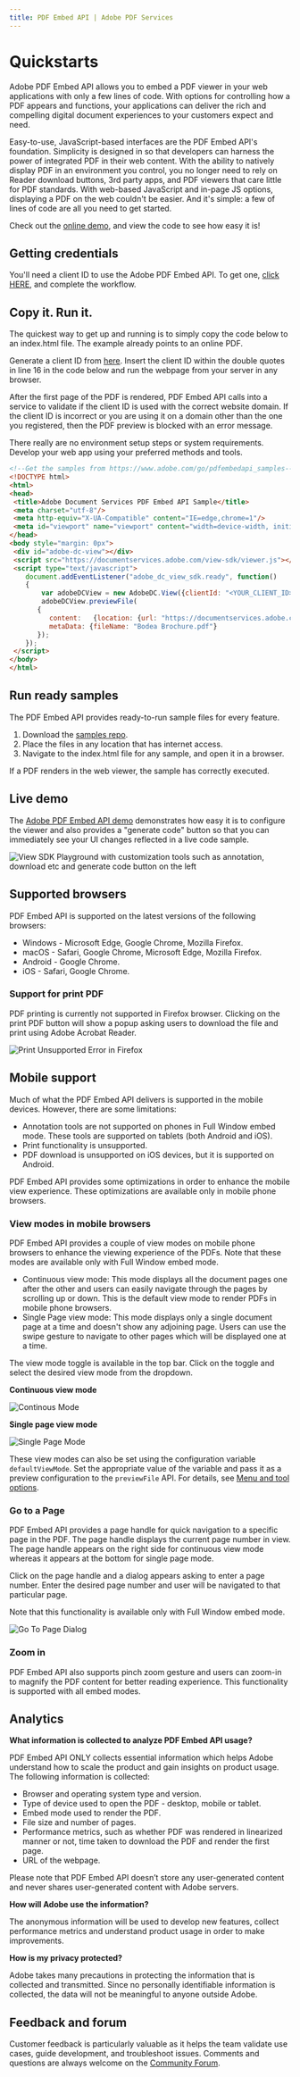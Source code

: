 ```yaml
---
title: PDF Embed API | Adobe PDF Services
---
```

# Quickstarts
<p>
Adobe PDF Embed API allows you to embed a PDF viewer in your web applications with only a few lines of code. With options for controlling how a PDF appears and functions, your applications can deliver the rich and compelling digital document experiences to your customers expect and need.


Easy-to-use, JavaScript-based interfaces are the PDF Embed API's
foundation. Simplicity is designed in so that developers can harness the
power of integrated PDF in their web content. With the ability to
natively display PDF in an environment you control, you no longer need
to rely on Reader download buttons, 3rd party apps, and PDF viewers that
care little for PDF standards. With web-based JavaScript and in-page JS
options, displaying a PDF on the web couldn't be easier. And it's
simple: a few of lines of code are all you need to get started.
</p>
<InlineAlert slots="text" />

Check out the [online demo](https://www.adobe.com/go/dcviewsdk_demo),
and view the code to see how easy it is!

## Getting credentials

You'll need a client ID to use the Adobe PDF Embed API. To
get one, [click HERE]( https://documentservices.adobe.com/dc-integration-creation-app-cdn/main.html?api=pdf-embed-api), and
complete the workflow.

## Copy it. Run it.

The quickest way to get up and running is to simply copy the code below
to an index.html file. The example already
points to an online PDF.

Generate a client ID from
[here](https://documentservices.adobe.com/dc-integration-creation-app-cdn/main.html?api=pdf-embed-api). Insert the client
ID within the double quotes in line 16 in the code below and run the
webpage from your server in any browser.

<InlineAlert slots="text"/>

After the first page of the PDF is rendered, PDF Embed API calls into a service to validate if the client ID is used with the correct website domain. If the client ID is incorrect or you are using it on a domain other than the one you registered, then the PDF preview is blocked with an error message.

There really are no environment setup steps or system requirements.
Develop your web app using your preferred methods and tools.

```html
<!--Get the samples from https://www.adobe.com/go/pdfembedapi_samples-->
<!DOCTYPE html>
<html>
<head>
 <title>Adobe Document Services PDF Embed API Sample</title>
 <meta charset="utf-8"/>
 <meta http-equiv="X-UA-Compatible" content="IE=edge,chrome=1"/>
 <meta id="viewport" name="viewport" content="width=device-width, initial-scale=1"/>
</head>
<body style="margin: 0px">
 <div id="adobe-dc-view"></div>
 <script src="https://documentservices.adobe.com/view-sdk/viewer.js"></script>
 <script type="text/javascript">
    document.addEventListener("adobe_dc_view_sdk.ready", function()
    {
        var adobeDCView = new AdobeDC.View({clientId: "<YOUR_CLIENT_ID>", divId: "adobe-dc-view"});
        adobeDCView.previewFile(
       {
          content:   {location: {url: "https://documentservices.adobe.com/view-sdk-demo/PDFs/Bodea Brochure.pdf"}},
          metaData: {fileName: "Bodea Brochure.pdf"}
       });
    });
 </script>
</body>
</html>
```

## Run ready samples

The PDF Embed API provides ready-to-run sample files for every feature.

1.  Download the [samples repo](https://www.adobe.com/go/pdfembedapi_samples).
2.  Place the files in any location that has internet access.
3.  Navigate to the index.html file for any sample, and open it in a
    browser.

If a PDF renders in the web viewer, the sample has correctly executed.

## Live demo

The [Adobe PDF Embed API
demo](https://www.adobe.com/go/dcviewsdk_demo) demonstrates how easy it
is to configure the viewer and also provides a "generate code" button so
that you can immediately see your UI changes reflected in a live code
sample.

![View SDK Playground with customization tools such as annotation, download etc and generate code button on the left](../images/playground.png)

## Supported browsers

PDF Embed API is supported on the latest versions of the following 
browsers:

-   Windows - Microsoft Edge, Google Chrome, Mozilla Firefox.
-   macOS - Safari, Google Chrome, Microsoft Edge, Mozilla Firefox.
-   Android - Google Chrome.
-   iOS - Safari, Google Chrome.

### Support for print PDF

PDF printing is currently not supported in Firefox browser. Clicking on the print PDF button will show a popup asking users to download the file and print using Adobe Acrobat Reader.

![Print Unsupported Error in Firefox](../images/print_unsupported_FF.png)

## Mobile support

Much of what the PDF Embed API delivers is supported in the mobile
devices. However, there are some limitations:

-   Annotation tools are not supported on phones in Full Window embed
    mode. These tools are supported on tablets (both Android and iOS).
-   Print functionality is unsupported.
-   PDF download is unsupported on iOS devices, but it is supported on
    Android.

PDF Embed API provides some optimizations in order to enhance the mobile
view experience. These optimizations are available only in mobile phone
browsers.

### View modes in mobile browsers

PDF Embed API provides a couple of view modes on mobile phone browsers
to enhance the viewing experience of the PDFs. Note that these modes are
available only with Full Window embed mode.

-   Continuous view mode: This mode displays all the document pages one
    after the other and users can easily navigate through the pages by
    scrolling up or down. This is the default view mode to render PDFs
    in mobile phone browsers.
-   Single Page view mode: This mode displays only a single document
    page at a time and doesn't show any adjoining page. Users can use
    the swipe gesture to navigate to other pages which will be displayed
    one at a time.

The view mode toggle is available in the top bar. Click on the toggle
and select the desired view mode from the dropdown.

**Continuous view mode**

![Continous Mode](../images/continuous_mode.png)

**Single page view mode**

![Single Page Mode](../images/single_page_mode.png)

These view modes can also be set using the configuration variable
`defaultViewMode`. Set the appropriate value of the variable and pass it
as a preview configuration to the `previewFile` API. For details, see
[Menu and tool options](./howtos_ui.md#menu-and-tool-options).

### Go to a Page

PDF Embed API provides a page handle for quick navigation to a specific
page in the PDF. The page handle displays the current page number in
view. The page handle appears on the right side for continuous view mode
whereas it appears at the bottom for single page mode.

Click on the page handle and a dialog appears asking to enter a page
number. Enter the desired page number and user will be navigated to that
particular page.

Note that this functionality is available only with Full Window embed
mode.

![Go To Page Dialog](../images/goto_page.png)

### Zoom in

PDF Embed API also supports pinch zoom gesture and users can zoom-in to
magnify the PDF content for better reading experience. This
functionality is supported with all embed modes.

## Analytics

**What information is collected to analyze PDF Embed API usage?**

PDF Embed API ONLY collects essential information which helps Adobe understand how to scale the product and gain insights on product usage. The following information is collected:

-   Browser and operating system type and version.
-   Type of device used to open the PDF - desktop, mobile or tablet.
-   Embed mode used to render the PDF.
-   File size and number of pages.
-   Performance metrics, such as whether PDF was rendered in linearized manner or not, time taken to download the PDF and render the first page.
-   URL of the webpage.

Please note that PDF Embed API doesn’t store any user-generated content and never shares user-generated content with Adobe servers.

**How will Adobe use the information?**

The anonymous information will be used to develop new features, collect performance metrics and understand product usage in order to make improvements.

**How is my privacy protected?**

Adobe takes many precautions in protecting the information that is collected and transmitted. Since no personally identifiable information is collected, the data will not be meaningful to anyone outside Adobe.

## Feedback and forum

Customer feedback is particularly valuable as it helps the team validate
use cases, guide development, and troubleshoot issues. Comments and
questions are always welcome on the [Community
Forum](https://community.adobe.com/t5/Document-Cloud-SDK/bd-p/Document-Cloud-SDK).
